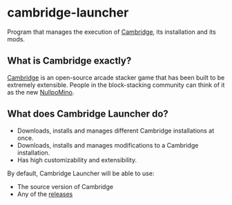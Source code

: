 # cambridge-launcher
Program that manages the execution of [Cambridge][cambridge-link], its installation and its mods.

## What is Cambridge exactly?
[Cambridge][cambridge-link] is an open-source arcade stacker game that has been built to be extremely extensible. People in the block-stacking community can think of it as the new [NullpoMino](https://github.com/nullpomino/nullpomino).

## What does Cambridge Launcher do?
* Downloads, installs and manages different Cambridge installations at once.
* Downloads, installs and manages modifications to a Cambridge installation.
* Has high customizability and extensibility.

By default, Cambridge Launcher will be able to use:
* The source version of Cambridge
* Any of the [releases](https://github.com/MillaBasset/cambridge/releases)

[cambridge-link]: https://github.com/MillaBasset/cambridge
